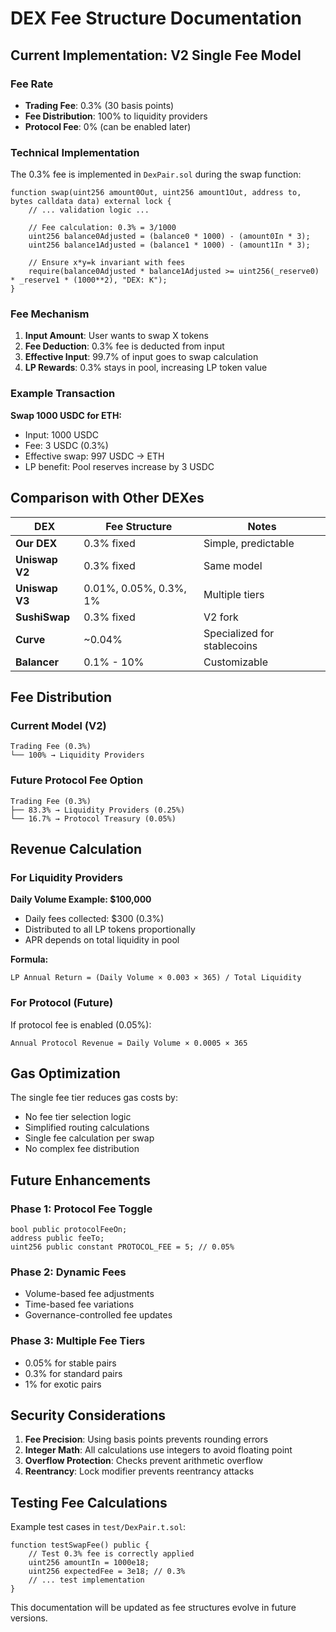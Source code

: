 # DEX Fee Structure Documentation

## Current Implementation: V2 Single Fee Model

### Fee Rate
- **Trading Fee**: 0.3% (30 basis points)
- **Fee Distribution**: 100% to liquidity providers
- **Protocol Fee**: 0% (can be enabled later)

### Technical Implementation

The 0.3% fee is implemented in `DexPair.sol` during the swap function:

```solidity
function swap(uint256 amount0Out, uint256 amount1Out, address to, bytes calldata data) external lock {
    // ... validation logic ...
    
    // Fee calculation: 0.3% = 3/1000
    uint256 balance0Adjusted = (balance0 * 1000) - (amount0In * 3);
    uint256 balance1Adjusted = (balance1 * 1000) - (amount1In * 3);
    
    // Ensure x*y=k invariant with fees
    require(balance0Adjusted * balance1Adjusted >= uint256(_reserve0) * _reserve1 * (1000**2), "DEX: K");
}
```

### Fee Mechanism

1. **Input Amount**: User wants to swap X tokens
2. **Fee Deduction**: 0.3% fee is deducted from input
3. **Effective Input**: 99.7% of input goes to swap calculation
4. **LP Rewards**: 0.3% stays in pool, increasing LP token value

### Example Transaction

**Swap 1000 USDC for ETH:**
- Input: 1000 USDC
- Fee: 3 USDC (0.3%)
- Effective swap: 997 USDC → ETH
- LP benefit: Pool reserves increase by 3 USDC

## Comparison with Other DEXes

| DEX | Fee Structure | Notes |
|-----|---------------|-------|
| **Our DEX** | 0.3% fixed | Simple, predictable |
| **Uniswap V2** | 0.3% fixed | Same model |
| **Uniswap V3** | 0.01%, 0.05%, 0.3%, 1% | Multiple tiers |
| **SushiSwap** | 0.3% fixed | V2 fork |
| **Curve** | ~0.04% | Specialized for stablecoins |
| **Balancer** | 0.1% - 10% | Customizable |

## Fee Distribution

### Current Model (V2)
```
Trading Fee (0.3%)
└── 100% → Liquidity Providers
```

### Future Protocol Fee Option
```
Trading Fee (0.3%)
├── 83.3% → Liquidity Providers (0.25%)
└── 16.7% → Protocol Treasury (0.05%)
```

## Revenue Calculation

### For Liquidity Providers

**Daily Volume Example: $100,000**
- Daily fees collected: $300 (0.3%)
- Distributed to all LP tokens proportionally
- APR depends on total liquidity in pool

**Formula:**
```
LP Annual Return = (Daily Volume × 0.003 × 365) / Total Liquidity
```

### For Protocol (Future)

If protocol fee is enabled (0.05%):
```
Annual Protocol Revenue = Daily Volume × 0.0005 × 365
```

## Gas Optimization

The single fee tier reduces gas costs by:
- No fee tier selection logic
- Simplified routing calculations
- Single fee calculation per swap
- No complex fee distribution

## Future Enhancements

### Phase 1: Protocol Fee Toggle
```solidity
bool public protocolFeeOn;
address public feeTo;
uint256 public constant PROTOCOL_FEE = 5; // 0.05%
```

### Phase 2: Dynamic Fees
- Volume-based fee adjustments
- Time-based fee variations
- Governance-controlled fee updates

### Phase 3: Multiple Fee Tiers
- 0.05% for stable pairs
- 0.3% for standard pairs  
- 1% for exotic pairs

## Security Considerations

1. **Fee Precision**: Using basis points prevents rounding errors
2. **Integer Math**: All calculations use integers to avoid floating point
3. **Overflow Protection**: Checks prevent arithmetic overflow
4. **Reentrancy**: Lock modifier prevents reentrancy attacks

## Testing Fee Calculations

Example test cases in `test/DexPair.t.sol`:

```solidity
function testSwapFee() public {
    // Test 0.3% fee is correctly applied
    uint256 amountIn = 1000e18;
    uint256 expectedFee = 3e18; // 0.3%
    // ... test implementation
}
```

This documentation will be updated as fee structures evolve in future versions.